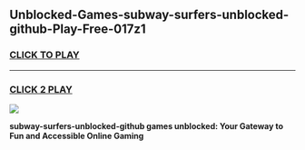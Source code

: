 
## Unblocked-Games-subway-surfers-unblocked-github-Play-Free-017z1
<h3>
<a href="https://premium76.site?title=subway-surfers-unblocked-github&ref=18A1">CLICK TO PLAY</a></h3>
<hr>

<h3>
<a href="https://premium76.site?title=subway-surfers-unblocked-github&ref=18A1">CLICK 2 PLAY</a>
  
</h3>

<a href="https://premium76.site?title=subway-surfers-unblocked-github&ref=18A1"><img src="https://clearcache.store/games.png"></a>


**subway-surfers-unblocked-github games unblocked: Your Gateway to Fun and Accessible Online Gaming**
